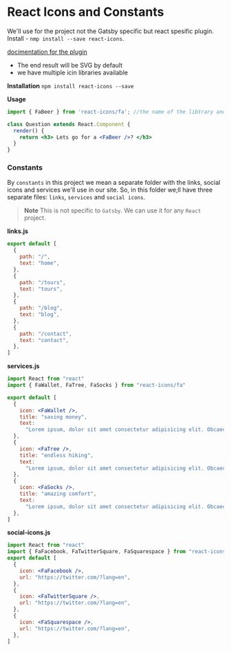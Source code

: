 # React Icons and Constants

We'll use for the project not the Gatsby specific but react spesific plugin. 
Install - `nmp install --save react-icons`.

[docimentation for the plugin](https://react-icons.netlify.com/#/)

- The end result will be SVG by default
- we have multiple icin libraries available

**Installation**
`npm install react-icons --save`

**Usage**
```jsx
import { FaBeer } from 'react-icons/fa'; //the name of the libtrary and the name of the icon we use

class Question extends React.Component {
  render() {
    return <h3> Lets go for a <FaBeer />? </h3>
  }
}
```

### Constants

By `constants` in this project we mean a separate folder with the links, social icons and services we'll use in our site. So, in this folder we;ll have three separate files: `links`, `services` and `social icons`. 

> **Note** This is not specific to `Gatsby`. We can use it for any `React` project. 

**links.js**

```jsx
export default [
  {
    path: "/",
    text: "home",
  },
  {
    path: "/tours",
    text: "tours",
  },
  {
    path: "/blog",
    text: "blog",
  },
  {
    path: "/contact",
    text: "contact",
  },
]
```

**services.js**

```jsx
import React from "react"
import { FaWallet, FaTree, FaSocks } from "react-icons/fa"

export default [
  {
    icon: <FaWallet />,
    title: "saving money",
    text:
      "Lorem ipsum, dolor sit amet consectetur adipisicing elit. Obcaecati, earum. ",
  },
  {
    icon: <FaTree />,
    title: "endless hiking",
    text:
      "Lorem ipsum, dolor sit amet consectetur adipisicing elit. Obcaecati, earum. ",
  },
  {
    icon: <FaSocks />,
    title: "amazing comfort",
    text:
      "Lorem ipsum, dolor sit amet consectetur adipisicing elit. Obcaecati, earum. ",
  },
]
```

**social-icons.js**

```jsx 
import React from "react"
import { FaFacebook, FaTwitterSquare, FaSquarespace } from "react-icons/fa"
export default [
  {
    icon: <FaFacebook />,
    url: "https://twitter.com/?lang=en",
  },
  {
    icon: <FaTwitterSquare />,
    url: "https://twitter.com/?lang=en",
  },
  {
    icon: <FaSquarespace />,
    url: "https://twitter.com/?lang=en",
  },
]
```


